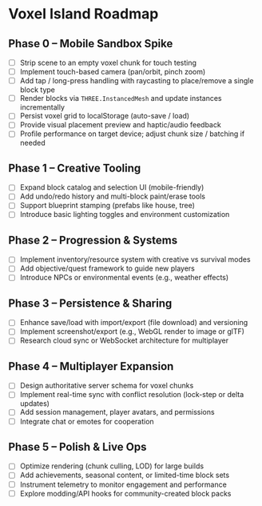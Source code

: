 # Voxel Island Roadmap

## Phase 0 – Mobile Sandbox Spike
- [ ] Strip scene to an empty voxel chunk for touch testing
- [ ] Implement touch-based camera (pan/orbit, pinch zoom)
- [ ] Add tap / long-press handling with raycasting to place/remove a single block type
- [ ] Render blocks via `THREE.InstancedMesh` and update instances incrementally
- [ ] Persist voxel grid to localStorage (auto-save / load)
- [ ] Provide visual placement preview and haptic/audio feedback
- [ ] Profile performance on target device; adjust chunk size / batching if needed

## Phase 1 – Creative Tooling
- [ ] Expand block catalog and selection UI (mobile-friendly)
- [ ] Add undo/redo history and multi-block paint/erase tools
- [ ] Support blueprint stamping (prefabs like house, tree)
- [ ] Introduce basic lighting toggles and environment customization

## Phase 2 – Progression & Systems
- [ ] Implement inventory/resource system with creative vs survival modes
- [ ] Add objective/quest framework to guide new players
- [ ] Introduce NPCs or environmental events (e.g., weather effects)

## Phase 3 – Persistence & Sharing
- [ ] Enhance save/load with import/export (file download) and versioning
- [ ] Implement screenshot/export (e.g., WebGL render to image or glTF)
- [ ] Research cloud sync or WebSocket architecture for multiplayer

## Phase 4 – Multiplayer Expansion
- [ ] Design authoritative server schema for voxel chunks
- [ ] Implement real-time sync with conflict resolution (lock-step or delta updates)
- [ ] Add session management, player avatars, and permissions
- [ ] Integrate chat or emotes for cooperation

## Phase 5 – Polish & Live Ops
- [ ] Optimize rendering (chunk culling, LOD) for large builds
- [ ] Add achievements, seasonal content, or limited-time block sets
- [ ] Instrument telemetry to monitor engagement and performance
- [ ] Explore modding/API hooks for community-created block packs
